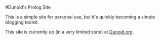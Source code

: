 #Dunoid's Prolog Site

This is a simple site for personal use, but it's quickly becoming a simple blogging toolkit.

This site is currently up (in a very limited state) at [Dunoid.org](dunoid.org).
